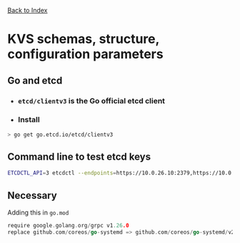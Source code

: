 [Back to Index](../README.md)

# KVS schemas, structure, configuration parameters


## Go and etcd

- ### `etcd/clientv3` is the Go official etcd client
- ### Install

```bash
> go get go.etcd.io/etcd/clientv3
```

## Command line to test etcd keys
```bash
ETCDCTL_API=3 etcdctl --endpoints=https://10.0.26.10:2379,https://10.0.26.11:2379,https://10.0.26.13:2379 --cacert=/etc/ssl/etcd/ssl/ca.pem --cert=/etc/ssl/etcd/ssl/node-node1.pem --key=/etc/ssl/etcd/ssl/node-node1-key.pem
```

## Necessary
Adding this in `go.mod`

```go
require google.golang.org/grpc v1.26.0
replace github.com/coreos/go-systemd => github.com/coreos/go-systemd/v22 v22.0.0
```

